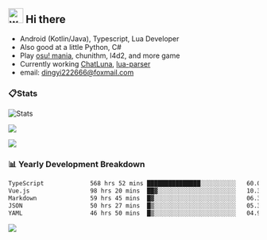 ## <img alt="wave" src="https://raw.githubusercontent.com/MartinHeinz/MartinHeinz/master/wave.gif" width="30px"> Hi there

- Android (Kotlin/Java), Typescript, Lua Developer
- Also good at a little Python, C#
- Play [osu! mania](https://osu.ppy.sh/users/29808669), chunithm, l4d2, and more game
- Currently working [ChatLuna](https://github.com/ChatLunaLab), [lua-parser](https://github.com/dingyi222666/lua-parser)
- email: [dingyi222666@foxmail.com](mailto:dingyi222666@foxmail.com)

### 📋Stats

![Stats](https://github-readme-stats.vercel.app/api?username=dingyi222666&show_icons=true&icon_color=47A69E&title_color=47A69E&count_private=true)    

![](https://api.githubtrends.io/user/svg/dingyi222666/langs?time_range=one_year&include_private=True&loc_metric=changed&theme=classic)

![](http://github-profile-summary-cards.vercel.app/api/cards/productive-time?username=dingyi222666&theme=nord_dark&utcOffset=8)

### 📊 Yearly Development Breakdown


<!--START_SECTION:waka-->

```txt
TypeScript             568 hrs 52 mins ███████████████░░░░░░░░░░   60.03 %
Vue.js                 98 hrs 20 mins  ██▓░░░░░░░░░░░░░░░░░░░░░░   10.38 %
Markdown               59 hrs 45 mins  █▓░░░░░░░░░░░░░░░░░░░░░░░   06.31 %
JSON                   50 hrs 27 mins  █▒░░░░░░░░░░░░░░░░░░░░░░░   05.32 %
YAML                   46 hrs 50 mins  █▒░░░░░░░░░░░░░░░░░░░░░░░   04.94 %
```

<!--END_SECTION:waka-->

![](https://komarev.com/ghpvc/?username=dingyi222666)
